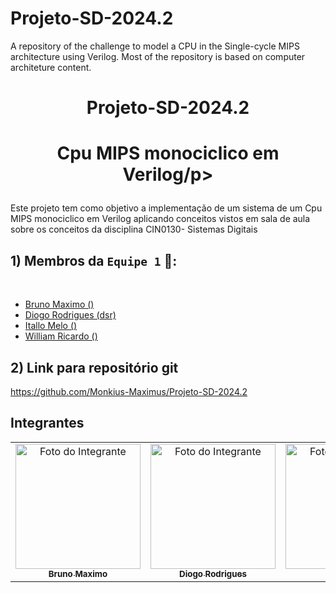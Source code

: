 # Projeto-SD-2024.2
A repository of the challenge to model a CPU in the Single-cycle MIPS architecture using Verilog.
Most of the repository is based on computer architeture content.

# <p align="center">Projeto-SD-2024.2 </p>

<a name="readme-top"></a>
# <p align="center">Cpu MIPS monociclico em Verilog/p>

Este projeto tem como objetivo a implementação de um sistema de um Cpu MIPS monociclico em Verilog aplicando conceitos vistos em sala de aula sobre os conceitos da disciplina CIN0130- Sistemas Digitais

## 1) Membros da `Equipe 1` 👥:
<br>


- [Bruno Maximo ()](https://github.com/brunoMaximo5)
- [Diogo Rodrigues (dsr)](https://github.com/Monkius-Maximus)
- [Itallo Melo ()](https://github.com/talomelo)
- [William Ricardo ()](https://github.com/Solurio)


## 2) Link para repositório git
  
   https://github.com/Monkius-Maximus/Projeto-SD-2024.2


## Integrantes

<table align="center">
  <tr>
    <td align="center">
      <a href="https://github.com/brunoMaximo5">
        <img src="https://avatars.githubusercontent.com/u/163057251?v=4" width="200px;" border-radius="50%;" alt="Foto do Integrante"/><br>
        <sub><b>Bruno Maximo</b></sub>
      </a>
    </td>
    <td align="center">
      <a href="https://github.com/Monkius-Maximus">
        <img src="https://avatars.githubusercontent.com/u/149613054?v=4" width="200px;" border-radius="50%;" alt="Foto do Integrante"/><br>
        <sub><b>Diogo Rodrigues</b></sub>
      </a>
    </td>
    <td align="center">
      <a href="https://github.com/talomelo">
        <img src="https://avatars.githubusercontent.com/u/55456467?v=4" width="200px;" border-radius="50%;" alt="Foto do Integrante"/><br>
        <sub><b>Itallo Melo</b></sub>
      </a>
    </td>
        <td align="center">
      <a href="https://github.com/Solurio">
        <img src="https://avatars.githubusercontent.com/u/113849792?v=4" width="200px;" border-radius="50%;" alt="Foto do Integrante"/><br>
        <sub><b>William Ricardo</b></sub>
        </a>
    </td>
  </tr>
</table>